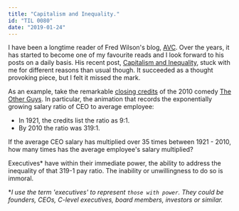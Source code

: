 ```yaml
---
title: "Capitalism and Inequality."
id: "TIL 0080"
date: "2019-01-24"
---
```


I have been a longtime reader of Fred Wilson's blog, [AVC](https://avc.com/). Over the years, it has started to become one of my favourite reads and I look forward to his posts on a daily basis. His recent post, [Capitalism and Inequality](https://avc.com/2019/01/capitalism-and-inequality/), stuck with me for different reasons than usual though. It succeeded as a thought provoking piece, but I felt it missed the mark. 


As an example, take the remarkable [closing credits](https://www.youtube.com/watch?v=2yedfKGZ7do) of the 2010 comedy [The Other Guys](https://www.imdb.com/title/tt1386588/). In particular, the animation that records the exponentially growing salary ratio of CEO to average employee: 

* In 1921, the credits list the ratio as 9:1. 
* By 2010 the ratio was 319:1. 


If the average CEO salary has multiplied over 35 times between 1921 - 2010, how many times has the average employee's salary multiplied? 


Executives* have within their immediate power, the ability to address the inequality of that 319-1 pay ratio. The inability or unwillingness to do so is immoral. 


**I use the term 'executives' to represent `those with power`. They could be founders, CEOs, C-level executives, board members, investors or similar.*
